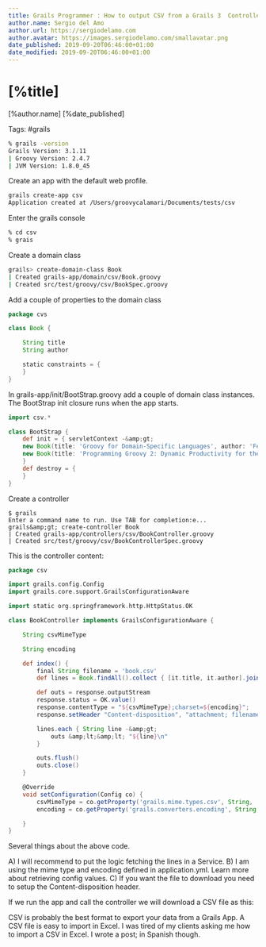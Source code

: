 ```yaml
---
title: Grails Programmer : How to output CSV from a Grails 3  Controller
author.name: Sergio del Amo
author.url: https://sergiodelamo.com
author.avatar: https://images.sergiodelamo.com/smallavatar.png 
date_published: 2019-09-20T06:46:00+01:00
date_modified: 2019-09-20T06:46:00+01:00
---
```


# [%title]

[%author.name] [%date_published]

Tags: #grails

```bash
% grails -version
Grails Version: 3.1.11
| Groovy Version: 2.4.7
| JVM Version: 1.8.0_45
```

Create an app with the default web profile.

```bash
grails create-app csv
Application created at /Users/groovycalamari/Documents/tests/csv
```

Enter the grails console

```bash
% cd csv
% grais
```

Create a domain class

```bash
grails> create-domain-class Book
| Created grails-app/domain/csv/Book.groovy
| Created src/test/groovy/csv/BookSpec.groovy
```

Add a couple of properties to the domain class

```groovy
package cvs

class Book {

	String title
	String author

    static constraints = {
    }
}
```

In grails-app/init/BootStrap.groovy add a couple of domain class instances. The BootStrap init closure runs when the app starts.

```groovy
import csv.*

class BootStrap {
    def init = { servletContext -&amp;gt;
	new Book(title: 'Groovy for Domain-Specific Languages', author: 'Fergal Dearle').save()
	new Book(title: 'Programming Groovy 2: Dynamic Productivity for the Java Developer', author: 'Venkat Subramaniam').save()
    }
    def destroy = {
    }
}
```

Create a controller

```
$ grails
Enter a command name to run. Use TAB for completion:e...
grails&amp;gt; create-controller Book
| Created grails-app/controllers/csv/BookController.groovy
| Created src/test/groovy/csv/BookControllerSpec.groovy
```

This is the controller content:

```groovy
package csv

import grails.config.Config
import grails.core.support.GrailsConfigurationAware

import static org.springframework.http.HttpStatus.OK

class BookController implements GrailsConfigurationAware {

    String csvMimeType

    String encoding

    def index() {
    	final String filename = 'book.csv'
        def lines = Book.findAll().collect { [it.title, it.author].join(';') } as List&amp;lt;String&amp;gt;

        def outs = response.outputStream
        response.status = OK.value()
        response.contentType = "${csvMimeType};charset=${encoding}";
        response.setHeader "Content-disposition", "attachment; filename=${filename}"

        lines.each { String line -&amp;gt;
            outs &amp;lt;&amp;lt; "${line}\n"
        }

        outs.flush()
        outs.close()
    }

    @Override
    void setConfiguration(Config co) {
        csvMimeType = co.getProperty('grails.mime.types.csv', String, 'text/csv')
        encoding = co.getProperty('grails.converters.encoding', String, 'UTF-8')

    }
}
```

Several things about the above code.

A) I will recommend to put the logic fetching the lines in a Service.
B) I am using the mime type and encoding defined in application.yml. Learn more about retrieving config values.
C) If you want the file to download you need to setup the Content-disposition header.

If we run the app and call the controller we will download a CSV file as this:

CSV is probably the best format to export your data from a Grails App. A CSV file is easy to import in Excel. I was tired of my clients asking me how to import a CSV in Excel. I wrote a post; in Spanish though.

